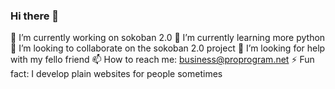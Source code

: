 ### Hi there 👋
 🔭 I’m currently working on sokoban 2.0
 🌱 I’m currently learning more python
 👯 I’m looking to collaborate on the sokoban 2.0 project
 🤔 I’m looking for help with my fello friend
 📫 How to reach me: business@proprogram.net
 ⚡ Fun fact: I develop plain websites for people sometimes
<!--
**gordonlin2011/gordonlin2011** is a ✨ _special_ ✨ repository because its `README.md` (this file) appears on your GitHub profile.

Here are some ideas to get you started:

- 🔭 I’m currently working on ...
- 
- 
- 
- 💬 Ask me about ...
- 
- 😄 Pronouns: ...
- 
-->
